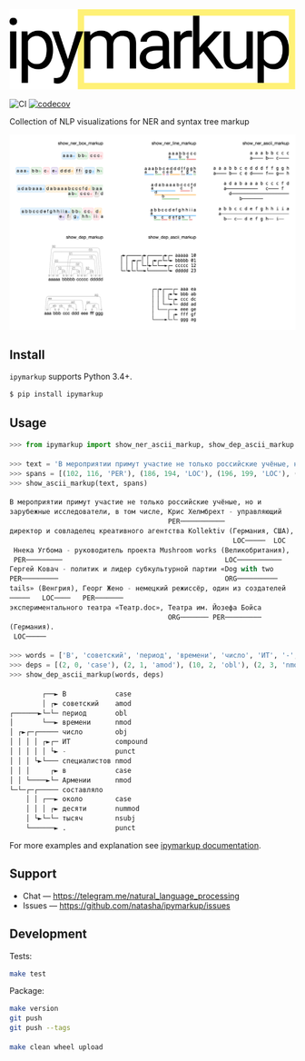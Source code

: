 <img src="https://github.com/natasha/natasha-logos/blob/master/ipymarkup.svg">

![CI](https://github.com/natasha/ipymarkup/workflows/CI/badge.svg) [![codecov](https://codecov.io/gh/natasha/ipymarkup/branch/master/graph/badge.svg)](https://codecov.io/gh/natasha/ipymarkup)

Collection of NLP visualizations for NER and syntax tree markup

<img src="table.png"/>

## Install

`ipymarkup` supports Python 3.4+.

```bash
$ pip install ipymarkup
```

## Usage

```python
>>> from ipymarkup import show_ner_ascii_markup, show_dep_ascii_markup

>>> text = 'В мероприятии примут участие не только российские учёные, но и зарубежные исследователи, в том числе, Крис Хелмбрехт - управляющий директор и совладелец креативного агентства Kollektiv (Германия, США), Ннека Угбома - руководитель проекта Mushroom works (Великобритания), Гергей Ковач - политик и лидер субкультурной партии «Dog with two tails» (Венгрия), Георг Жено - немецкий режиссёр, один из создателей экспериментального театра «Театр.doc», Театра им. Йозефа Бойса (Германия).'
>>> spans = [(102, 116, 'PER'), (186, 194, 'LOC'), (196, 199, 'LOC'), (202, 214, 'PER'), (254, 268, 'LOC'), (271, 283, 'PER'), (324, 342, 'ORG'), (345, 352, 'LOC'), (355, 365, 'PER'), (445, 455, 'ORG'), (456, 468, 'PER'), (470, 478, 'LOC')]
>>> show_ascii_markup(text, spans)

В мероприятии примут участие не только российские учёные, но и 
зарубежные исследователи, в том числе, Крис Хелмбрехт - управляющий 
                                       PER───────────               
директор и совладелец креативного агентства Kollektiv (Германия, США),
                                                       LOC─────  LOC  
 Ннека Угбома - руководитель проекта Mushroom works (Великобритания), 
 PER─────────                                        LOC───────────   
Гергей Ковач - политик и лидер субкультурной партии «Dog with two 
PER─────────                                         ORG──────────
tails» (Венгрия), Георг Жено - немецкий режиссёр, один из создателей 
─────   LOC────   PER───────                                         
экспериментального театра «Театр.doc», Театра им. Йозефа Бойса 
                                       ORG─────── PER───────── 
(Германия).
 LOC─────  

>>> words = ['В', 'советский', 'период', 'времени', 'число', 'ИТ', '-', 'специалистов', 'в', 'Армении', 'составляло', 'около', 'десяти', 'тысяч', '.']
>>> deps = [(2, 0, 'case'), (2, 1, 'amod'), (10, 2, 'obl'), (2, 3, 'nmod'), (10, 4, 'obj'), (7, 5, 'compound'), (5, 6, 'punct'), (4, 7, 'nmod'), (9, 8, 'case'), (4, 9, 'nmod'), (13, 11, 'case'), (13, 12, 'nummod'), (10, 13, 'nsubj'), (10, 14, 'punct')]
>>> show_dep_ascii_markup(words, deps)

        ┌──► В            case
        │ ┌► советский    amod
┌──────►└─└─ период       obl
│       └──► времени      nmod
│ ┌►┌─┌───── число        obj
│ │ │ │ ┌►┌─ ИТ           compound
│ │ │ │ │ └► -            punct
│ │ │ └►└─── специалистов nmod
│ │ │     ┌► в            case
│ │ └────►└─ Армении      nmod
└─└─┌─┌───── составляло   
    │ │ ┌──► около        case
    │ │ │ ┌► десяти       nummod
    │ └►└─└─ тысяч        nsubj
    └──────► .            punct

```

For more examples and explanation see [ipymarkup documentation](http://nbviewer.jupyter.org/github/natasha/ipymarkup/blob/master/docs.ipynb).

## Support

- Chat — https://telegram.me/natural_language_processing
- Issues — https://github.com/natasha/ipymarkup/issues

## Development

Tests:

```bash
make test
```

Package:

```bash
make version
git push
git push --tags

make clean wheel upload
```
